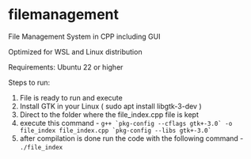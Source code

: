 # filemanagement
File Management System in CPP including GUI

Optimized for WSL and Linux distribution

Requirements:
Ubuntu 22 or higher

Steps to run:
1. File is ready to run and execute
2. Install GTK in your Linux ( sudo apt install libgtk-3-dev )
3. Direct to the folder where the file_index.cpp file is kept
4. execute this command - ``` g++ `pkg-config --cflags gtk+-3.0` -o file_index file_index.cpp `pkg-config --libs gtk+-3.0` ```
5. after compilation is done run the code with the following command - ``` ./file_index ```
